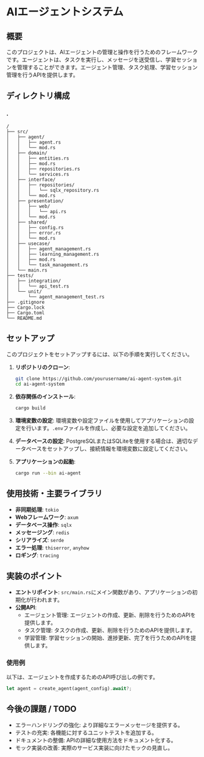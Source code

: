 # AIエージェントシステム

## 概要
このプロジェクトは、AIエージェントの管理と操作を行うためのフレームワークです。エージェントは、タスクを実行し、メッセージを送受信し、学習セッションを管理することができます。エージェント管理、タスク処理、学習セッション管理を行うAPIを提供します。

## ディレクトリ構成
### .

```text
/
├── src/
│   ├── agent/
│   │   ├── agent.rs
│   │   └── mod.rs
│   ├── domain/
│   │   ├── entities.rs
│   │   ├── mod.rs
│   │   ├── repositories.rs
│   │   └── services.rs
│   ├── interface/
│   │   ├── repositories/
│   │   │   └── sqlx_repository.rs
│   │   └── mod.rs
│   ├── presentation/
│   │   ├── web/
│   │   │   └── api.rs
│   │   └── mod.rs
│   ├── shared/
│   │   ├── config.rs
│   │   ├── error.rs
│   │   └── mod.rs
│   ├── usecase/
│   │   ├── agent_management.rs
│   │   ├── learning_management.rs
│   │   ├── mod.rs
│   │   └── task_management.rs
│   └── main.rs
├── tests/
│   ├── integration/
│   │   └── api_test.rs
│   └── unit/
│       └── agent_management_test.rs
├── .gitignore
├── Cargo.lock
├── Cargo.toml
└── README.md
```

## セットアップ
このプロジェクトをセットアップするには、以下の手順を実行してください。

1. **リポジトリのクローン**:
   ```bash
   git clone https://github.com/yourusername/ai-agent-system.git
   cd ai-agent-system
   ```

2. **依存関係のインストール**:
   ```bash
   cargo build
   ```

3. **環境変数の設定**:
   環境変数や設定ファイルを使用してアプリケーションの設定を行います。`.env`ファイルを作成し、必要な設定を追加してください。

4. **データベースの設定**:
   PostgreSQLまたはSQLiteを使用する場合は、適切なデータベースをセットアップし、接続情報を環境変数に設定してください。

5. **アプリケーションの起動**:
   ```bash
   cargo run --bin ai-agent
   ```

## 使用技術・主要ライブラリ
- **非同期処理**: `tokio`
- **Webフレームワーク**: `axum`
- **データベース操作**: `sqlx`
- **メッセージング**: `redis`
- **シリアライズ**: `serde`
- **エラー処理**: `thiserror`, `anyhow`
- **ロギング**: `tracing`

## 実装のポイント
- **エントリポイント**: `src/main.rs`にメイン関数があり、アプリケーションの初期化が行われます。
- **公開API**:
  - エージェント管理: エージェントの作成、更新、削除を行うためのAPIを提供します。
  - タスク管理: タスクの作成、更新、削除を行うためのAPIを提供します。
  - 学習管理: 学習セッションの開始、進捗更新、完了を行うためのAPIを提供します。

### 使用例
以下は、エージェントを作成するためのAPI呼び出しの例です。
```rust
let agent = create_agent(agent_config).await?;
```

## 今後の課題 / TODO
- エラーハンドリングの強化: より詳細なエラーメッセージを提供する。
- テストの充実: 各機能に対するユニットテストを追加する。
- ドキュメントの整備: APIの詳細な使用方法をドキュメント化する。
- モック実装の改善: 実際のサービス実装に向けたモックの見直し。